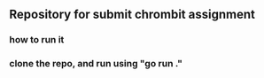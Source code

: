 ## Repository for submit chrombit assignment

### how to run it

### clone the repo, and run using "go run ."

